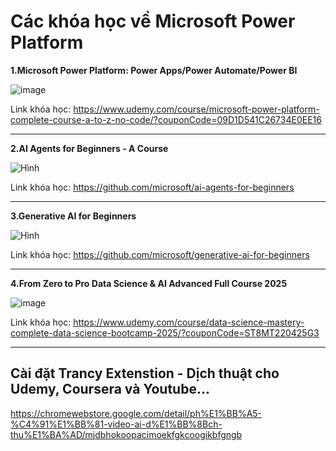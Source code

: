 # Các khóa học về Microsoft Power Platform
**1.Microsoft Power Platform: Power Apps/Power Automate/Power BI**

![image](https://github.com/user-attachments/assets/13eac29c-01f2-441b-941b-21819d1c77c1)

Link khóa học: https://www.udemy.com/course/microsoft-power-platform-complete-course-a-to-z-no-code/?couponCode=09D1D541C26734E0EE16

---

**2.AI Agents for Beginners - A Course**

![Hình](https://github.com/microsoft/ai-agents-for-beginners/raw/main/images/repo-thumbnail.png)

Link khóa học: https://github.com/microsoft/ai-agents-for-beginners

---

**3.Generative AI for Beginners**

![Hình](https://github.com/microsoft/generative-ai-for-beginners/raw/main/images/repo-thumbnailv4-fixed.png?WT.mc_id=academic-105485-koreyst)

Link khóa học: https://github.com/microsoft/generative-ai-for-beginners

---

**4.From Zero to Pro Data Science & AI Advanced Full Course 2025**

![image](https://github.com/user-attachments/assets/6ab40747-6bde-4337-827c-1664e610531b)

Link khóa học: https://www.udemy.com/course/data-science-mastery-complete-data-science-bootcamp-2025/?couponCode=ST8MT220425G3

---

## Cài đặt Trancy Extenstion - Dịch thuật cho Udemy, Coursera và Youtube...

https://chromewebstore.google.com/detail/ph%E1%BB%A5-%C4%91%E1%BB%81-video-ai-d%E1%BB%8Bch-thu%E1%BA%AD/mjdbhokoopacimoekfgkcoogikbfgngb

